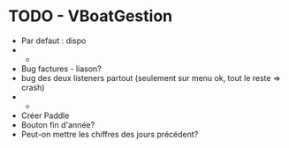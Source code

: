 TODO - VBoatGestion
=========

* Par defaut : dispo
* -
* Bug factures - liason?
* bug des deux listeners partout (seulement sur menu ok, tout le reste => crash)
* -
* Créer Paddle
* Bouton fin d'année?
* Peut-on mettre les chiffres des jours précédent?
